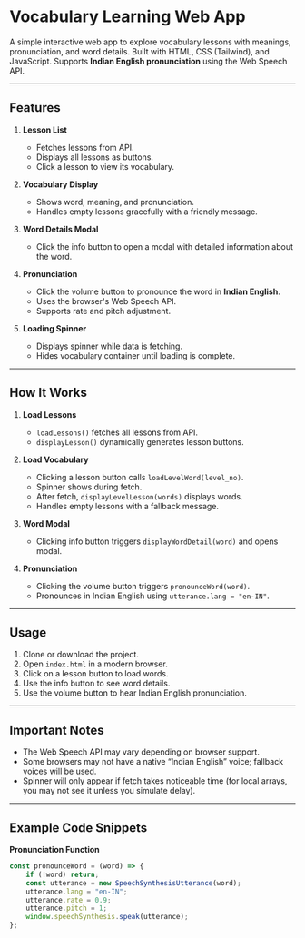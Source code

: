 # Vocabulary Learning Web App

A simple interactive web app to explore vocabulary lessons with meanings, pronunciation, and word details. Built with HTML, CSS (Tailwind), and JavaScript. Supports **Indian English pronunciation** using the Web Speech API.

---

## Features

1. **Lesson List**
   - Fetches lessons from API.
   - Displays all lessons as buttons.
   - Click a lesson to view its vocabulary.

2. **Vocabulary Display**
   - Shows word, meaning, and pronunciation.
   - Handles empty lessons gracefully with a friendly message.

3. **Word Details Modal**
   - Click the info button to open a modal with detailed information about the word.

4. **Pronunciation**
   - Click the volume button to pronounce the word in **Indian English**.
   - Uses the browser's Web Speech API.
   - Supports rate and pitch adjustment.

5. **Loading Spinner**
   - Displays spinner while data is fetching.
   - Hides vocabulary container until loading is complete.

---

## How It Works

1. **Load Lessons**
   - `loadLessons()` fetches all lessons from API.
   - `displayLesson()` dynamically generates lesson buttons.

2. **Load Vocabulary**
   - Clicking a lesson button calls `loadLevelWord(level_no)`.
   - Spinner shows during fetch.
   - After fetch, `displayLevelLesson(words)` displays words.
   - Handles empty lessons with a fallback message.

3. **Word Modal**
   - Clicking info button triggers `displayWordDetail(word)` and opens modal.

4. **Pronunciation**
   - Clicking the volume button triggers `pronounceWord(word)`.
   - Pronounces in Indian English using `utterance.lang = "en-IN"`.

---

## Usage

1. Clone or download the project.
2. Open `index.html` in a modern browser.
3. Click on a lesson button to load words.
4. Use the info button to see word details.
5. Use the volume button to hear Indian English pronunciation.

---

## Important Notes

- The Web Speech API may vary depending on browser support.
- Some browsers may not have a native “Indian English” voice; fallback voices will be used.
- Spinner will only appear if fetch takes noticeable time (for local arrays, you may not see it unless you simulate delay).

---

## Example Code Snippets

**Pronunciation Function**
```js
const pronounceWord = (word) => {
    if (!word) return;
    const utterance = new SpeechSynthesisUtterance(word);
    utterance.lang = "en-IN";
    utterance.rate = 0.9;
    utterance.pitch = 1;
    window.speechSynthesis.speak(utterance);
};
